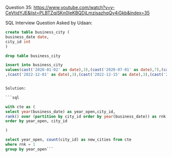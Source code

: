 Question 35:
https://www.youtube.com/watch?v=y-CeVtidYJE&list=PLBTZqjSKn0IeKBQDjLmzisazhqQy4iGkb&index=35

SQL Interview Question Asked by Udaan:

```sql
create table business_city (
business_date date,
city_id int
)

drop table business_city

insert into business_city
values(cast('2020-01-02' as date),3),(cast('2020-07-01' as date),7),(cast('2021-01-01' as date),3),(cast('2021-02-03' as date),19)
,(cast('2022-12-01' as date),3),(cast('2022-12-15' as date),3),(cast('2022-02-28' as date),12);```


Solution:

```sql

with cte as (
select year(business_date) as year_open,city_id,
rank() over (partition by city_id order by year(business_date)) as rnk from business_city
order by year_open, city_id

)

select year_open, count(city_id) as new_cities from cte
where rnk = 1
group by year_open```